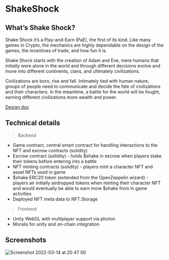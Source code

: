 # ShakeShock

## What’s Shake Shock?

Shake Shock it’s a Play-and-Earn (PaE), the first of its kind. Like many games in Crypto, the mechanics are highly dependable on the design of the games, the incentives of trade, and how fun it is.

Shake Shock starts with the creation of Adam and Eve, mere humans that initially were alone in the world and through different decisions evolve and move into different continents, clans, and ultimately civilizations.

Civilizations are born, rise and fall. Intimately tied with human nature, groups of people need to communicate and decide the fate of civilizations and their characters. In the meantime, a battle for the world will be fought, earning different civilizations more wealth and power.

[Design doc](https://mirror.xyz/0x37eC246fCD668400Df5dAA5362601dB613BAcC84/iVmb8tLYQHaKfU_HZhjAPdv4rbYv2I6H6neinSTkg4s)


## Technical details

> Backend
- Game contract, central smart contract for handling interactions to the NFT and escrow contracts (solidity)
- Escrow contract (solidity) - holds $shake in escrow when players stake their tokens before entering into a battle
- NFT minting contracts (solidity) - players mint a character NFT and asset NFTs used in game
- $shake ERC20 token (extended from the OpenZeppelin wizard) - players air initially airdropped tokens when minting their character NFT and would eventually be able to earn more $shake from in game activities
- Deployed NFT meta data to NFT.Storage

> Frontend

- Unity WebGL with multiplayer support via photon
- Moralis for unity and on-chain integration

## Screenshots

![Screenshot 2022-03-14 at 20 47 00](https://user-images.githubusercontent.com/35449333/158258447-f942c4a8-cc74-4bf8-bcb0-41de38070216.png)
